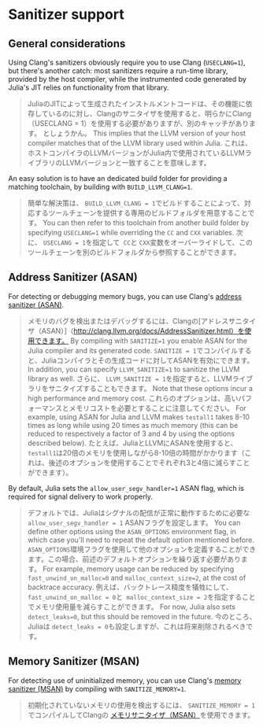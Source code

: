 # Sanitizer support

## General considerations

Using Clang's sanitizers obviously require you to use Clang (`USECLANG=1`), but there's another catch: most sanitizers require a run-time library, provided by the host compiler, while the instrumented code generated by Julia's JIT relies on functionality from that library.
> JuliaのJITによって生成されたインストルメントコードは、その機能に依存しているのに対し、Clangのサニタイザを使用すると、明らかにClang（USECLANG = 1）を使用する必要がありますが、別のキャッチがあります。 としょうかん。
This implies that the LLVM version of your host compiler matches that of the LLVM library used within Julia.
> これは、ホストコンパイラのLLVMバージョンがJulia内で使用されているLLVMライブラリのLLVMバージョンと一致することを意味します。

An easy solution is to have an dedicated build folder for providing a matching toolchain, by building with `BUILD_LLVM_CLANG=1`.
> 簡単な解決策は、 `BUILD_LLVM_CLANG = 1`でビルドすることによって、対応するツールチェーンを提供する専用のビルドフォルダを用意することです。
You can then refer to this toolchain from another build folder by specifying `USECLANG=1` while overriding the `CC` and `CXX` variables.
> 次に、 `USECLANG = 1`を指定して` CC`と `CXX`変数をオーバーライドして、このツールチェーンを別のビルドフォルダから参照することができます。

## Address Sanitizer (ASAN)

For detecting or debugging memory bugs, you can use Clang's [address sanitizer (ASAN)](http://clang.llvm.org/docs/AddressSanitizer.html).
> メモリのバグを検出またはデバッグするには、Clangの[アドレスサニタイザ（ASAN）]（http://clang.llvm.org/docs/AddressSanitizer.html）を使用できます。
By compiling with `SANITIZE=1` you enable ASAN for the Julia compiler and its generated code.
> `SANITIZE = 1`でコンパイルすると、Juliaコンパイラとその生成コードに対してASANを有効にできます。
In addition, you can specify `LLVM_SANITIZE=1` to sanitize the LLVM library as well.
> さらに、 `LLVM_SANITIZE = 1`を指定すると、LLVMライブラリをサニタイズすることもできます。
Note that these options incur a high performance and memory cost.
> これらのオプションは、高いパフォーマンスとメモリコストを必要とすることに注意してください。
For example, using ASAN for Julia and LLVM makes `testall1` takes 8-10 times as long while using 20 times as much memory (this can be reduced to respectively a factor of 3 and 4 by using the options described below).
> たとえば、JuliaとLLVMにASANを使用すると、 `testall1`は20倍のメモリを使用しながら8-10倍の時間がかかります（これは、後述のオプションを使用することでそれぞれ3と4倍に減らすことができます）。

By default, Julia sets the `allow_user_segv_handler=1` ASAN flag, which is required for signal delivery to work properly.
> デフォルトでは、Juliaはシグナルの配信が正常に動作するために必要な `allow_user_segv_handler = 1` ASANフラグを設定します。
You can define other options using the `ASAN_OPTIONS` environment flag, in which case you'll need to repeat the default option mentioned before.
> `ASAN_OPTIONS`環境フラグを使用して他のオプションを定義することができます。この場合、前述のデフォルトオプションを繰り返す必要があります。
For example, memory usage can be reduced by specifying `fast_unwind_on_malloc=0` and `malloc_context_size=2`, at the cost of backtrace accuracy.
> 例えば、バックトレース精度を犠牲にして、 `fast_unwind_on_malloc = 0`と` malloc_context_size = 2`を指定することでメモリ使用量を減らすことができます。
For now, Julia also sets `detect_leaks=0`, but this should be removed in the future.
> 今のところ、Juliaは `detect_leaks = 0`も設定しますが、これは将来削除されるべきです。

## Memory Sanitizer (MSAN)

For detecting use of uninitialized memory, you can use Clang's [memory sanitizer (MSAN)](http://clang.llvm.org/docs/MemorySanitizer.html) by compiling with `SANITIZE_MEMORY=1`.
> 初期化されていないメモリの使用を検出するには、 `SANITIZE_MEMORY = 1` でコンパイルしてClangの [メモリサニタイザ（MSAN）](http://clang.llvm.org/docs/MemorySanitizer.html)を使用できます。
